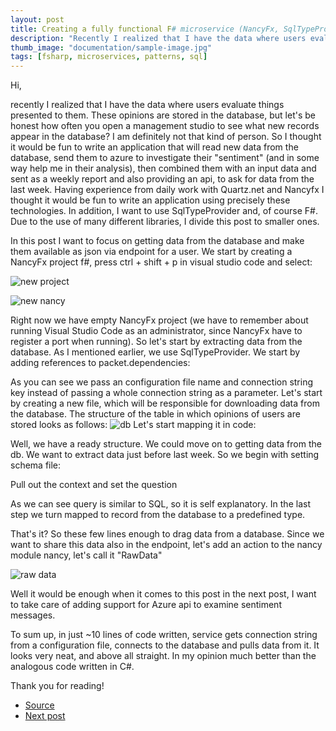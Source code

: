 ```yaml
---
layout: post
title: Creating a fully functional F# microservice (NancyFx, SqlTypeProvider)
description: "Recently I realized that I have the data where users evaluate things presented to them. These opinions are stored in the database, but let's be honest how often you open a management studio to see what records appear in the database? I am definitely not that kind of person. So I thought it would be fun to write an application that would sent as a weekly report and also providing an api, to ask for data from the last week. In this article we would take a look at accessing database."
thumb_image: "documentation/sample-image.jpg"
tags: [fsharp, microservices, patterns, sql]
---
```


Hi,

recently I realized that I have the data where users evaluate things presented to them. These opinions are stored in the database, but let's be honest how often you open a management studio to see what new records appear in the database? I am definitely not that kind of person. So I thought it would be fun to write an application that will read new data from the database, send them to azure to investigate their "sentiment" (and in some way help me in their analysis), then combined them with an input data and sent as a weekly report and also providing an api, to ask for data from the last week.
Having experience from daily work with Quartz.net and Nancyfx I thought it would be fun to write an application using precisely these technologies. In addition, I want to use SqlTypeProvider and, of course F#.
Due to the use of many different libraries, I divide this post to smaller ones.

In this post I want to focus on getting data from the database and make them available as json via endpoint for a user.
We start by creating a NancyFx project f#, press ctrl + shift + p in visual studio code and select:

![new project](https://mnie.github.com/img/11-03-2017SentimentAppPart1/newproject.png)

![new nancy](https://mnie.github.com/img/11-03-2017SentimentAppPart1/newnancy.png)

Right now we have empty NancyFx project (we have to remember about running Visual Studio Code as an administrator, since NancyFx have to register a port when running).
So let's start by extracting data from the database. As I mentioned earlier, we use SqlTypeProvider. We start by adding references to packet.dependencies:
<script src="https://gist.github.com/MNie/3b0e2e276bf1ebf30c6aeee132889db0.js"></script>
As you can see we pass an configuration file name and connection string key instead of passing a whole connection string as a parameter.
Let's start by creating a new file, which will be responsible for downloading data from the database. The structure of the table in which opinions of users are stored looks as follows:
![db](https://mnie.github.com/img/11-03-2017SentimentAppPart1/db.png)
Let's start mapping it in code:
<script src="https://gist.github.com/MNie/df9e0df19870cc3416fdf24f27696d01.js"></script>
Well, we have a ready structure. We could move on to getting data from the db. We want to extract data just before last week. So we begin with setting schema file:
<script src="https://gist.github.com/MNie/5c9b24c663eaf85f325f162ca9135dc2.js"></script>
<script src="https://gist.github.com/MNie/951a6c09c3bd995ba30f731206f563ed.js"></script>
Pull out the context and set the question
<script src="https://gist.github.com/MNie/5eac0365760da845b03e2761d3dcbddd.js"></script>
As we can see query is similar to SQL, so it is self explanatory.
In the last step we turn mapped to record from the database to a predefined type.

That's it? So these few lines enough to drag data from a database. Since we want to share this data also in the endpoint, let's add an action to the nancy module nancy, let's call it "RawData"
<script src="https://gist.github.com/MNie/f477e875a279f10c79eeeada5cd5c148.js"></script>

![raw data](https://mnie.github.com/img/11-03-2017SentimentAppPart1/RawData.png)

Well it would be enough when it comes to this post in the next post, I want to take care of adding support for Azure api to examine sentiment messages.

To sum up, in just ~10 lines of code written, service gets connection string from a configuration file, connects to the database and pulls data from it. It looks very neat, and above all straight. In my opinion much better than the analogous code written in C#.

Thank you for reading!


* [Source](https://github.com/MNie/SentimentNotifier)
* [Next post](https://mnie.github.io/2017-03-11-sentimentAppPart2/)


